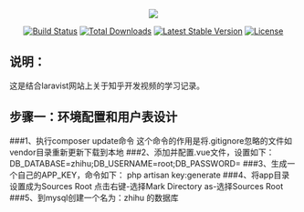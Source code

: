 <p align="center"><img src="https://laravel.com/assets/img/components/logo-laravel.svg"></p>

<p align="center">
<a href="https://travis-ci.org/laravel/framework"><img src="https://travis-ci.org/laravel/framework.svg" alt="Build Status"></a>
<a href="https://packagist.org/packages/laravel/framework"><img src="https://poser.pugx.org/laravel/framework/d/total.svg" alt="Total Downloads"></a>
<a href="https://packagist.org/packages/laravel/framework"><img src="https://poser.pugx.org/laravel/framework/v/stable.svg" alt="Latest Stable Version"></a>
<a href="https://packagist.org/packages/laravel/framework"><img src="https://poser.pugx.org/laravel/framework/license.svg" alt="License"></a>
</p>

## 说明：
这是结合laravist网站上关于知乎开发视频的学习记录。

## 步骤一：环境配置和用户表设计
###1、执行composer update命令
    这个命令的作用是将.gitignore忽略的文件如vendor目录重新更新下载到本地
###2、添加并配置.vue文件，设置如下：
    DB_DATABASE=zhihu;DB_USERNAME=root;DB_PASSWORD=
###3、生成一个自己的APP_KEY，命令如下：
    php artisan key:generate
###4、将app目录设置成为Sources Root
    点击右键-选择Mark Directory as-选择Sources Root
###5、到mysql创建一个名为：zhihu 的数据库